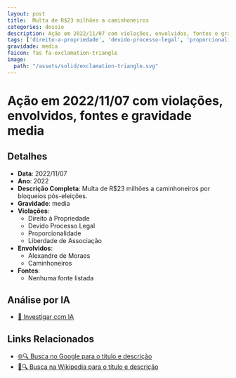 ```yaml
---
layout: post
title:  Multa de R$23 milhões a caminhoneiros
categories: dossie
description: Ação em 2022/11/07 com violações, envolvidos, fontes e gravidade media
tags: ['direito-a-propriedade', 'devido-processo-legal', 'proporcionalidade', 'liberdade-de-associacao', 'alexandre-de-moraes', 'caminhoneiros', 'gravidade-media']
gravidade: media
faicon: fas fa-exclamation-triangle
image:
  path: "/assets/solid/exclamation-triangle.svg"
---
```


# Ação em 2022/11/07 com violações, envolvidos, fontes e gravidade media

## Detalhes
- **Data**: 2022/11/07
- **Ano**: 2022
- **Descrição Completa**: Multa de R$23 milhões a caminhoneiros por bloqueios pós-eleições.
- **Gravidade**: media <i class="fas fa-exclamation-triangle fa-2x"></i>
- **Violações**:
  - Direito à Propriedade
  - Devido Processo Legal
  - Proporcionalidade
  - Liberdade de Associação
- **Envolvidos**:
  - Alexandre de Moraes
  - Caminhoneiros
- **Fontes**:
  - Nenhuma fonte listada

## Análise por IA
- [🤖 Investigar com IA](https://www.perplexity.ai/search?q=%22Alexandre%20de%20Moraes%22%20Multa%20de%20R%2423%20milh%C3%B5es%20a%20caminhoneiros%20Multa%20de%20R%2423%20milh%C3%B5es%20a%20caminhoneiros%20por%20bloqueios%20p%C3%B3s-elei%C3%A7%C3%B5es.%20Direito%20%C3%A0%20Propriedade%20Devido%20Processo%20Legal%20Proporcionalidade%20Liberdade%20de%20Associa%C3%A7%C3%A3o%202022%20gravidade%20media)

## Links Relacionados
- [🌐🔍 Busca no Google para o título e descrição](https://www.google.com/search?q=%22Alexandre%20de%20Moraes%22%20Multa%20de%20R%2423%20milh%C3%B5es%20a%20caminhoneiros%20Multa%20de%20R%2423%20milh%C3%B5es%20a%20caminhoneiros%20por%20bloqueios%20p%C3%B3s-elei%C3%A7%C3%B5es.%20Direito%20%C3%A0%20Propriedade%20Devido%20Processo%20Legal%20Proporcionalidade%20Liberdade%20de%20Associa%C3%A7%C3%A3o%202022%20gravidade%20media)
- [📖🔍 Busca na Wikipedia para o título e descrição](https://pt.wikipedia.org/w/index.php?search=%22Alexandre%20de%20Moraes%22%20Multa%20de%20R%2423%20milh%C3%B5es%20a%20caminhoneiros%20Multa%20de%20R%2423%20milh%C3%B5es%20a%20caminhoneiros%20por%20bloqueios%20p%C3%B3s-elei%C3%A7%C3%B5es.%20Direito%20%C3%A0%20Propriedade%20Devido%20Processo%20Legal%20Proporcionalidade%20Liberdade%20de%20Associa%C3%A7%C3%A3o%202022%20gravidade%20media)

